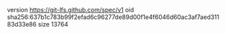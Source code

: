 version https://git-lfs.github.com/spec/v1
oid sha256:637b1c783b99f2efad6c96277de89d00f1e4f6046d60ac3af7aed31183d33e86
size 13764
